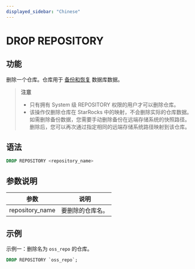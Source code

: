 ```yaml
---
displayed_sidebar: "Chinese"
---
```


# DROP REPOSITORY

## 功能

删除一个仓库。仓库用于 [备份和恢复](../../../administration/management/Backup_and_restore.md) 数据库数据。

> **注意**
>
> - 只有拥有 System 级 REPOSITORY 权限的用户才可以删除仓库。
> - 该操作仅删除仓库在 StarRocks 中的映射，不会删除实际的仓库数据。如需删除备份数据，您需要手动删除备份在远端存储系统的快照路径。删除后，您可以再次通过指定相同的远端存储系统路径映射到该仓库。

## 语法

```SQL
DROP REPOSITORY <repository_name>
```

## 参数说明

| **参数**        | **说明**         |
| --------------- | ---------------- |
| repository_name | 要删除的仓库名。 |

## 示例

示例一：删除名为 `oss_repo` 的仓库。

```SQL
DROP REPOSITORY `oss_repo`;
```
